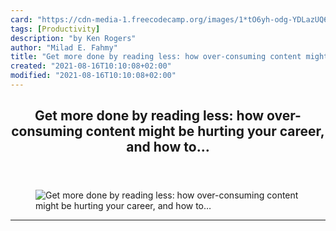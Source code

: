 ```yaml
---
card: "https://cdn-media-1.freecodecamp.org/images/1*tO6yh-odg-YDLazUQ6FWVQ.jpeg"
tags: [Productivity]
description: "by Ken Rogers"
author: "Milad E. Fahmy"
title: "Get more done by reading less: how over-consuming content might be hurting your career, and how to…"
created: "2021-08-16T10:10:08+02:00"
modified: "2021-08-16T10:10:08+02:00"
---
```

<div class="site-wrapper">
<main id="site-main" class="site-main outer">
<div class="inner">
<article class="post-full post tag-productivity tag-web-development tag-reading tag-time-management tag-tech ">
<header class="post-full-header">
<h1 class="post-full-title">Get more done by reading less: how over-consuming content might be hurting your career, and how to…</h1>
</header>
<figure class="post-full-image">
<picture>
<source media="(max-width: 700px)" sizes="1px" srcset="data:image/gif;base64,R0lGODlhAQABAIAAAAAAAP///yH5BAEAAAAALAAAAAABAAEAAAIBRAA7 1w">
<source media="(min-width: 701px)" sizes="(max-width: 800px) 400px,
(max-width: 1170px) 700px,
1400px" srcset="https://cdn-media-1.freecodecamp.org/images/1*tO6yh-odg-YDLazUQ6FWVQ.jpeg 300w,
https://cdn-media-1.freecodecamp.org/images/1*tO6yh-odg-YDLazUQ6FWVQ.jpeg 600w,
https://cdn-media-1.freecodecamp.org/images/1*tO6yh-odg-YDLazUQ6FWVQ.jpeg 1000w,
https://cdn-media-1.freecodecamp.org/images/1*tO6yh-odg-YDLazUQ6FWVQ.jpeg 2000w">
<img onerror="this.style.display='none'" src="https://cdn-media-1.freecodecamp.org/images/1*tO6yh-odg-YDLazUQ6FWVQ.jpeg" alt="Get more done by reading less: how over-consuming content might be hurting your career, and how to…">
</picture>
</figure>
<section class="post-full-content">
<div class="post-content medium-migrated-article">
</div>
<hr>
</section>
</article>
</div>
</main>
</div>
<!-- Google Tag Manager (noscript) -->
<!-- End Google Tag Manager (noscript) -->
